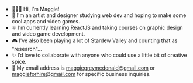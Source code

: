 - 👩🏻‍💻 Hi, I’m Maggie!
- 🎨 I'm an artist and designer studying web dev and hoping to make some cool apps and video games.
- ⚛️ I’m currently learning ReactJS and taking courses on graphic design and video game development.
- 🎮 I've also been playing a lot of Stardew Valley and counting that as "research"...
- ✨ I’d love to collaborate with anyone who could use a little bit of creative spice.
- 💌 My email address is maggiegreymcdonald@gmail.com or maggieforhire@gmail.com for specific business inquiries.

<!---
maggiegmcd/maggiegmcd is a ✨ special ✨ repository because its `README.md` (this file) appears on your GitHub profile.
You can click the Preview link to take a look at your changes.
--->
